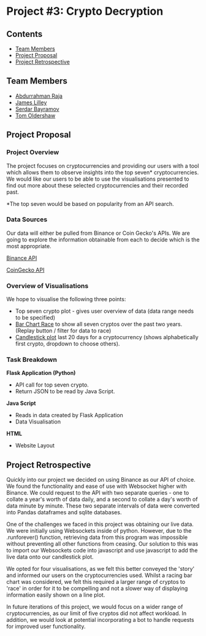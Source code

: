 ﻿# Project #3: Crypto Decryption 
 
 ## Contents

* [Team Members](#team_members)
* [Project Proposal](#project_header)
* [Project Retrospective](#project_retrospective)

## <a id="team_members"></a>Team Members

* [Abdurrahman Raja](https://github.com/Abzraja)
* [James Lilley](https://github.com/jimbleslilley)
* [Serdar Bayramov](https://github.com/serdar-bayramov)
* [Tom Oldershaw](https://github.com/TomHOldershaw)


## <a id="project_header"></a>Project Proposal

### Project Overview

The project focuses on cryptocurrencies and providing our users with a tool which allows them to observe insights into the top seven* cryptocurrencies. 
We would like our users to be able to use the visualisations presented to find out more about these selected cryptocurrencies and their recorded past. 

*The top seven would be based on popularity from an API search. 


### Data Sources

Our data will either be pulled from Binance or Coin Gecko's APIs.
We are going to explore the information obtainable from each to decide which is the most appropriate. 

[Binance API](https://binance-docs.github.io/apidocs/spot/en/#general-info)


[CoinGecko API](https://www.coingecko.com/en/api)




### Overview of Visualisations 

We hope to visualise the following three points: 

* Top seven crypto plot - gives user overview of data (data range needs to be specified)
* [Bar Chart Race](https://observablehq.com/@d3/bar-chart-race) to show all seven cryptos over the past two years. (Replay button / filter for data to race) 
* [Candlestick plot](https://www.amcharts.com/demos/stock-chart-candlesticks) last 20 days for a cryptocurrency (shows alphabetically first crypto, dropdown to choose others).


### Task Breakdown

**Flask Application (Python)**

* API call for top seven crypto.
* Return JSON to be read by Java Script.

**Java Script**

* Reads in data created by Flask Application
* Data Visualisation

**HTML**

* Website Layout

## <a id="project_retrospective"></a>Project Retrospective

Quickly into our project we decided on using Binance as our API of choice. We found the functionality and ease of use with Websocket higher with Binance. We could request to the API with two separate queries - one to collate a year's worth of data daily, and a second to collate a day's worth of data minute by minute. These two separate intervals of data were converted into Pandas dataframes and sqlite databases.

One of the challenges we faced in this project was obtaining our live data. We were initially using Websockets inside of python. However, due to the .runforever() function, retrieving data from this program was impossible without preventing all other functions from ceasing. Our solution to this was to import our Websockets code into javascript and use javascript to add the live data onto our candlestick plot. 

We opted for four visualisations, as we felt this better conveyed the 'story' and informed our users on the cryptocurrencies used. Whilst a racing bar chart was considered, we felt this required a larger range of cryptos to 'race' in order for it to be compelling and not a slower way of displaying information easily shown on a line plot. 

In future iterations of this project, we would focus on a wider range of cryptocurrencies, as our limit of five cryptos did not affect workload. In addition, we would look at potential incorporating a bot to handle requests for improved user functionality.
